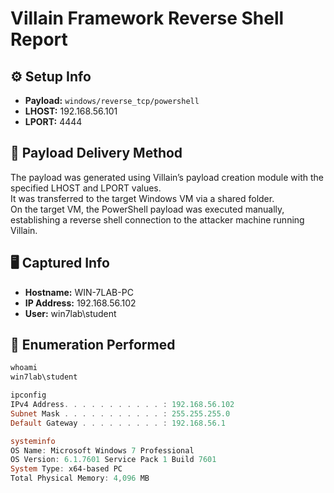 # Villain Framework Reverse Shell Report

## ⚙️ Setup Info
- **Payload:** `windows/reverse_tcp/powershell`
- **LHOST:** 192.168.56.101
- **LPORT:** 4444

## 🔁 Payload Delivery Method
The payload was generated using Villain’s payload creation module with the specified LHOST and LPORT values.  
It was transferred to the target Windows VM via a shared folder.  
On the target VM, the PowerShell payload was executed manually, establishing a reverse shell connection to the attacker machine running Villain.

## 🖥️ Captured Info
- **Hostname:** WIN-7LAB-PC
- **IP Address:** 192.168.56.102
- **User:** win7lab\student

## 🔎 Enumeration Performed
```powershell
whoami
win7lab\student

ipconfig
IPv4 Address. . . . . . . . . . . : 192.168.56.102
Subnet Mask . . . . . . . . . . . : 255.255.255.0
Default Gateway . . . . . . . . . : 192.168.56.1

systeminfo
OS Name: Microsoft Windows 7 Professional
OS Version: 6.1.7601 Service Pack 1 Build 7601
System Type: x64-based PC
Total Physical Memory: 4,096 MB
